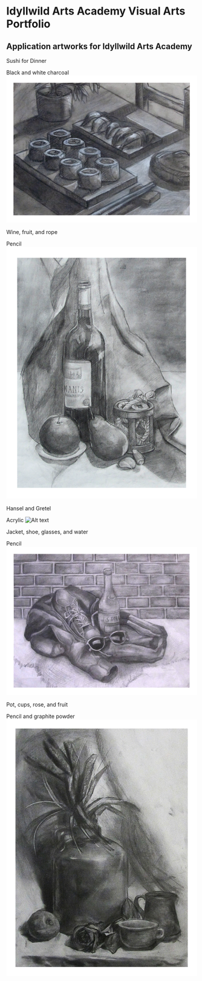 # Idyllwild Arts Academy Visual Arts Portfolio

## Application artworks for Idyllwild Arts Academy

Sushi for Dinner

Black and white charcoal
![Still life 1](./3-4.JPG)

Wine, fruit, and rope

Pencil
![Alt text](12.JPG)

Hansel and Gretel

Acrylic
![Alt text](1-4.JPG)

Jacket, shoe, glasses, and water

Pencil
![Alt text](<2nd Direct Observation Drawing.JPG>)

Pot, cups, rose, and fruit

Pencil and graphite powder
![Alt text](<1st Direct Observation Drawing.JPG>)
